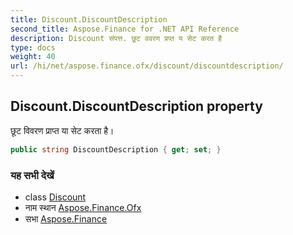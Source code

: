 ```yaml
---
title: Discount.DiscountDescription
second_title: Aspose.Finance for .NET API Reference
description: Discount संपत्त. छूट ववरण प्रप्त य सेट करत है
type: docs
weight: 40
url: /hi/net/aspose.finance.ofx/discount/discountdescription/
---
```

## Discount.DiscountDescription property

छूट विवरण प्राप्त या सेट करता है।

```csharp
public string DiscountDescription { get; set; }
```

### यह सभी देखें

* class [Discount](../)
* नाम स्थान [Aspose.Finance.Ofx](../../discount/)
* सभा [Aspose.Finance](../../../)


